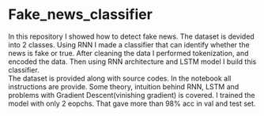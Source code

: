 # Fake_news_classifier

In this repository I showed how to detect fake news. The dataset is devided into 2 classes. Using RNN I made a classifier that can identify whether the news is fake or true. After cleaning the data I performed tokenization, and encoded the data. Then using RNN architecture and LSTM model I build this classifier.
<br>
The dataset is provided along with source codes. In the notebook all instructions are provide. Some theory, intuition behind RNN, LSTM and problems with Gradient Descent(vinishing gradient) is covered. I trained the model with only 2 eopchs. That gave more than 98% acc in val and test set.
